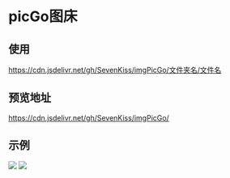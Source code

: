 # picGo图床

## 使用
https://cdn.jsdelivr.net/gh/SevenKiss/imgPicGo/文件夹名/文件名

## 预览地址
https://cdn.jsdelivr.net/gh/SevenKiss/imgPicGo/

## 示例
![](https://cdn.jsdelivr.net/gh/SevenKiss/imgPicGo/image/20200704023823.jpg)
![](https://cdn.jsdelivr.net/gh/SevenKiss/imgPicGo/2020/06/04/20200804005455.jpg)

